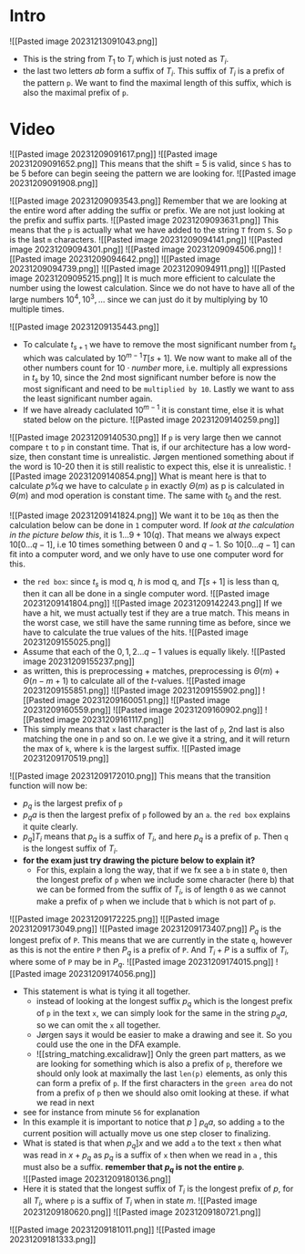 # Intro
![[Pasted image 20231213091043.png]]
- This is the string from $T_{1}$ to $T_{i}$ which is just noted as $T_{i}$. 
- the last two letters $ab$ form a suffix of $T_{i}$. This suffix of $T_{i}$ is a prefix of the pattern `p`. We want to find the maximal length of this suffix, which is also the maximal prefix of `p`.
# Video
![[Pasted image 20231209091617.png]]
![[Pasted image 20231209091652.png]]
This means that the shift = 5 is valid, since `S` has to be 5 before can begin seeing the pattern we are looking for.
![[Pasted image 20231209091908.png]]

![[Pasted image 20231209093543.png]]
Remember that we are looking at the entire word after adding the suffix or prefix. We are not just looking at the prefix and suffix parts.
![[Pasted image 20231209093631.png]]
This means that the `p` is actually what we have added to the string `T` from `S`. So `p` is the last `m` characters.
![[Pasted image 20231209094141.png]]
![[Pasted image 20231209094301.png]]
![[Pasted image 20231209094506.png]]
![[Pasted image 20231209094642.png]]
![[Pasted image 20231209094739.png]]
![[Pasted image 20231209094911.png]]
![[Pasted image 20231209095215.png]]
It is much more efficient to calculate the number using the lowest calculation. Since we do not have to have all of the large numbers $10^{4},10^3,\dots$ since we can just do it by multiplying by 10 multiple times.

![[Pasted image 20231209135443.png]]
- To calculate $t_{s+1}$ we have to remove the most significant number from $t_{s}$ which was calculated by $10^{m-1}T[s+1]$. We now want to make all of the other numbers count for $10\cdot number$ more, i.e. multiply all expressions in $t_{s}$ by 10, since the 2nd most significant number before is now the most significant and need to be `multiplied by 10`.  Lastly we want to ass the least significant number again.
- If we have already caclulated $10^{m-1}$ it is constant time, else it is what stated below on the picture.
![[Pasted image 20231209140259.png]]

![[Pasted image 20231209140530.png]]
If `p` is very large then we cannot compare `t` to `p` in constant time. That is, if our architecture has a low word-size, then constant time is unrealistic. Jørgen mentioned something about if the word is 10-20 then it is still realistic to expect this, else it is unrealistic.
![[Pasted image 20231209140854.png]]
What is meant here is that to calculate $p \%q$ we have to calculate `p` in exactly $\Theta(m)$ as p is calculated in $\Theta(m)$ and mod operation is constant time. The same with $t_{0}$ and the rest. 

![[Pasted image 20231209141824.png]]
We want it to be `10q` as then the calculation below can be done in `1` computer word. If _look at the calculation in the picture below this_, it is $1\dots 9+10(q)$. That means we always expect $10[0\dots q-1]$, i.e 10 times something between $0$ and $q-1$. So $10[0\dots q-1]$ can fit into a computer word, and we only have to use one computer word for this.
- the `red box`: since $t_{s}$ is mod q, $h$ is mod q, and $T[s+1]$ is less than q, then it can all be done in a single computer word.
![[Pasted image 20231209141804.png]]
![[Pasted image 20231209142243.png]]
If we have a hit, we must actually test if they are a true match. This means in the worst case, we still have the same running time as before, since we have to calculate the true values of the hits.
![[Pasted image 20231209155025.png]]
- Assume that each of the $0,1,2\dots q-1$ values is equally likely.
![[Pasted image 20231209155237.png]]
- as written, this is preprocessing + matches, preprocessing is $\Theta(m)+\Theta(n-m+1)$ to calculate all of the $t$-values.
![[Pasted image 20231209155851.png]]
![[Pasted image 20231209155902.png]]
![[Pasted image 20231209160051.png]]
![[Pasted image 20231209160559.png]]
![[Pasted image 20231209160902.png]]
![[Pasted image 20231209161117.png]]
- This simply means that `x` last character is the last of `p`, 2nd last is also matching the one in `p` and so on. I.e we give it a string, and it will return the max of `k`, where `k` is the largest suffix. ![[Pasted image 20231209170519.png]]

![[Pasted image 20231209172010.png]]
This means that the transition function will now be:
- $p_{q}$ is the largest prefix of `p`
- $p_{q}a$ is then the largest prefix of `p` followed by an `a`.
the `red box` explains it quite clearly.
- $p_{q}]T_{i}$ means that $p_{q}$ is a suffix of $T_{i}$, and here $p_{q}$ is a prefix of `p`. Then `q` is the longest suffix of $T_{i}$.
- **for the exam just try drawing the picture below to explain it?**
	- For this, explain a long the way, that if we fx see a `b` in state `0`, then the longest prefix of `p` when we include some character (here b) that we can be formed from the suffix of $T_{i}$, is of length `0` as we cannot make a prefix of `p` when we include that `b` which is not part of `p`.

![[Pasted image 20231209172225.png]]
![[Pasted image 20231209173049.png]]
![[Pasted image 20231209173407.png]]
$P_{q}$ is the longest prefix of `P`. This means that we are currently in the state `q`, however as this is not the entire `P` then $P_{q}$ is a prefix of `P`. And $T_{i}+P$ is a suffix of $T_{i}$, where some of `P` may be in $P_{q}$.
![[Pasted image 20231209174015.png]]
![[Pasted image 20231209174056.png]]
- This statement is what is tying it all together.
	- instead of looking at the longest suffix $p_{q}$ which is the longest prefix of `p` in the text `x`, we can simply look for the same in the string $p_{q}a$, so we can omit the `x` all together.
	- Jørgen says it would be easier to make a drawing and see it. So you could use the one in the DFA example.
	- ![[string_matching.excalidraw]] Only the green part matters, as we are looking for something which is also a prefix of `p`, therefore we should only look at maximally the last `len(p)` elements, as only this can form a prefix of `p`. If the first characters in the `green area` do not from a prefix of `p` then we should also omit looking at these.
		  if what we read in next 
- see for instance from minute `56` for explanation
- In this example it is important to notice that $p\ ]\ p_{q}a$, so adding `a` to the current position will actually move us one step closer to finalizing.
- What is stated is that when $p_{q}]x$ and we add `a` to the text `x` then what was read in $x+p_{q}$ as $p_{q}$ is a suffix of `x` then when we read in `a` , this must also be a suffix. **remember that $p_{q}$ is not the entire `p`**.  
![[Pasted image 20231209180136.png]]
- Here it is stated that the longest suffix of $T_{i}$ is the longest prefix of $p$, for all $T_{i}$, where `p` is a suffix of $T_{i}$ when in state $m$.
![[Pasted image 20231209180620.png]]
![[Pasted image 20231209180721.png]]

![[Pasted image 20231209181011.png]]
![[Pasted image 20231209181333.png]]
